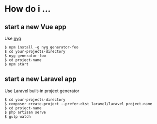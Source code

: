 # How do i ...

## start a new Vue app

Use [nyg](https://www.npmjs.com/package/nyg)

    $ npm install -g nyg generator-foo
    $ cd your-projects-directory
    $ nyg generator-foo
    $ cd project-name
    $ npm start


## start a new Laravel app

Use Laravel built-in project generator

    $ cd your-projects-directory
    $ composer create-project --prefer-dist laravel/laravel project-name
    $ cd project-name
    $ php artisan serve
    $ gulp watch
    